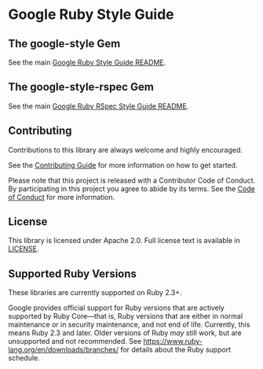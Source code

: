 # Google Ruby Style Guide

## The google-style Gem

See the main [Google Ruby Style Guide README](google-style/README.md).

## The google-style-rspec Gem

See the main [Google Ruby RSpec Style Guide
README](google-style-rspec/README.md).

## Contributing

Contributions to this library are always welcome and highly encouraged.

See the [Contributing Guide](.github/CONTRIBUTING.md) for more information on
how to get started.

Please note that this project is released with a Contributor Code of Conduct. By
participating in this project you agree to abide by its terms. See the [Code of
Conduct](.github/CODE_OF_CONDUCT.md) for more information.

## License

This library is licensed under Apache 2.0. Full license text is available in
[LICENSE](LICENSE).

## Supported Ruby Versions

These libraries are currently supported on Ruby 2.3+.

Google provides official support for Ruby versions that are actively supported
by Ruby Core—that is, Ruby versions that are either in normal maintenance or in
security maintenance, and not end of life. Currently, this means Ruby 2.3 and
later. Older versions of Ruby _may_ still work, but are unsupported and not
recommended. See https://www.ruby-lang.org/en/downloads/branches/ for details
about the Ruby support schedule.
